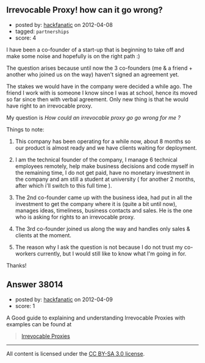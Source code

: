 ## Irrevocable Proxy! how can it go wrong?

- posted by: [hackfanatic](https://stackexchange.com/users/-1/12612-hackfanatic) on 2012-04-08
- tagged: `partnerships`
- score: 4

I have been a co-founder of a start-up that is beginning to take off and make some noise and hopefully is on the right path :)

The question arises because until now the 3 co-founders (me & a friend + another who joined us on the way) haven't signed an agreement yet.

The stakes we would have in the company were decided a while ago. 
The friend I work with is someone I know since I was at school, hence its moved so far since then with verbal agreement. Only new thing is that he would have right to an irrevocable proxy.

My question is *How could an irrevocable proxy go go wrong for me ?*

Things to note:

1. This company has been operating for a while now, about 8 months so our product is almost ready and we have clients waiting for deployment.

2. I am the technical founder of the company, I manage 6 technical employees remotely, help make business decisions and code myself in the remaining time, I do not get paid, have no monetary investment in the company and am still a student at university ( for another 2 months, after which i'll switch to this full time ).

3. The 2nd co-founder came up with the business idea, had put in all the investment to get the company where it is (quite a bit until now), manages ideas, timeliness, business contacts and sales. He is the one who is asking for rights to an irrevocable proxy.

4. The 3rd co-founder joined us along the way and handles only sales & clients at the moment.

5. The reason why I ask the question is not because I do not trust my co-workers currently, but I would still like to know what I'm going in for.

Thanks!


## Answer 38014

- posted by: [hackfanatic](https://stackexchange.com/users/-1/12612-hackfanatic) on 2012-04-09
- score: 1

<p>A Good guide to explaining and understanding Irrevocable Proxies with examples can be found at</p>

<blockquote>
  <p><a href="http://lsr.nellco.org/cgi/viewcontent.cgi?article=1114&amp;context=duke_fs" rel="nofollow">Irrevocable Proxies</a></p>
</blockquote>




---

All content is licensed under the [CC BY-SA 3.0 license](https://creativecommons.org/licenses/by-sa/3.0/).
